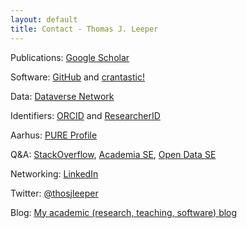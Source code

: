 ```yaml
---
layout: default
title: Contact - Thomas J. Leeper
---
```


Publications: [Google Scholar](http://scholar.google.com/citations?user=hqiux-MAAAAJ)

Software: [GitHub](https://github.com/leeper) and [crantastic!](http://crantastic.org/authors/2512)

Data: [Dataverse Network](https://dataverse.harvard.edu/dataverse/leeper)

Identifiers: [ORCID](http://orcid.org/0000-0003-4097-6326) and [ResearcherID](http://www.researcherid.com/rid/J-9733-2013)

Aarhus: [PURE Profile](http://pure.au.dk/portal/da/tleeper@ps.au.dk)

Q&A: [StackOverflow](http://stackoverflow.com/users/2338862/thomas), [Academia SE](http://academia.stackexchange.com/users/6984/thomas), [Open Data SE](http://opendata.stackexchange.com/users/2085/thomas)

Networking: [LinkedIn](http://www.linkedin.com/in/thomasjleeper)

Twitter: [@thosjleeper](https://twitter.com/thosjleeper)

Blog: [My academic (research, teaching, software) blog](http://www.thomasleeper.com/blog)

